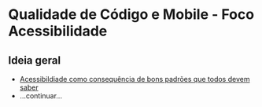 # Qualidade de Código e Mobile - Foco Acessibilidade

## Ideia geral
- [Acessibildiade como consequência de bons padrões que todos devem saber](etc/code-qa-vs-a11y.md)
- ...continuar...